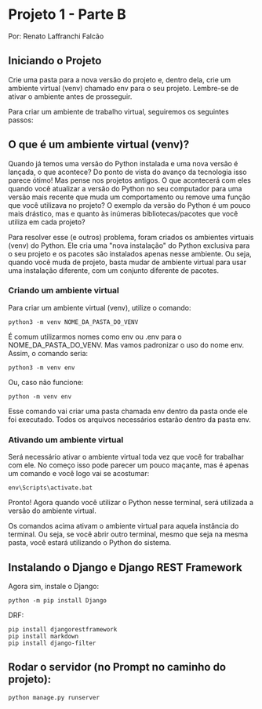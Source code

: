 # Projeto 1 - Parte B
Por: Renato Laffranchi Falcão

## Iniciando o Projeto

Crie uma pasta para a nova versão do projeto e, dentro dela, crie um ambiente virtual (venv) chamado env para o seu projeto. Lembre-se de ativar o ambiente antes de prosseguir.

Para criar um ambiente de trabalho virtual, seguiremos os seguintes passos:

## O que é um ambiente virtual (venv)?

Quando já temos uma versão do Python instalada e uma nova versão é lançada, o que acontece? Do ponto de vista do avanço da tecnologia isso parece ótimo! Mas pense nos projetos antigos. O que acontecerá com eles quando você atualizar a versão do Python no seu computador para uma versão mais recente que muda um comportamento ou remove uma função que você utilizava no projeto? O exemplo da versão do Python é um pouco mais drástico, mas e quanto às inúmeras bibliotecas/pacotes que você utiliza em cada projeto?

Para resolver esse (e outros) problema, foram criados os ambientes virtuais (venv) do Python. Ele cria uma "nova instalação" do Python exclusiva para o seu projeto e os pacotes são instalados apenas nesse ambiente. Ou seja, quando você muda de projeto, basta mudar de ambiente virtual para usar uma instalação diferente, com um conjunto diferente de pacotes.

### Criando um ambiente virtual

Para criar um ambiente virtual (venv), utilize o comando:

    python3 -m venv NOME_DA_PASTA_DO_VENV

É comum utilizarmos nomes como env ou .env para o NOME_DA_PASTA_DO_VENV. Mas vamos padronizar o uso do nome env. Assim, o comando seria:

    python3 -m venv env

Ou, caso não funcione:

    python -m venv env

Esse comando vai criar uma pasta chamada env dentro da pasta onde ele foi executado. Todos os arquivos necessários estarão dentro da pasta env.

### Ativando um ambiente virtual

Será necessário ativar o ambiente virtual toda vez que você for trabalhar com ele. No começo isso pode parecer um pouco maçante, mas é apenas um comando e você logo vai se acostumar:

    env\Scripts\activate.bat

Pronto! Agora quando você utilizar o Python nesse terminal, será utilizada a versão do ambiente virtual.

Os comandos acima ativam o ambiente virtual para aquela instância do terminal. Ou seja, se você abrir outro terminal, mesmo que seja na mesma pasta, você estará utilizando o Python do sistema.

## Instalando o Django e Django REST Framework

Agora sim, instale o Django:

    python -m pip install Django

DRF:

    pip install djangorestframework
    pip install markdown
    pip install django-filter

   
## Rodar o servidor (no Prompt no caminho do projeto):

    python manage.py runserver



